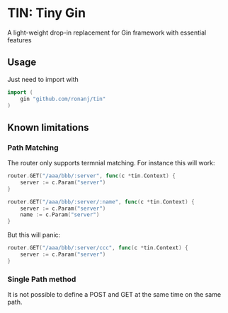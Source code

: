 
# TIN: Tiny Gin

A light-weight drop-in replacement for Gin framework with essential features

## Usage

Just need to import with 

``` go
import (
	gin "github.com/ronanj/tin"
)
```

## Known limitations

### Path Matching

The router only supports termnial matching. For instance this will work:

```go
router.GET("/aaa/bbb/:server", func(c *tin.Context) {
	server := c.Param("server")
}

router.GET("/aaa/bbb/:server/:name", func(c *tin.Context) {
	server := c.Param("server")
	name := c.Param("server")
}
```

But this will panic:

```go
router.GET("/aaa/bbb/:server/ccc", func(c *tin.Context) {
	server := c.Param("server")
}
```

### Single Path method

It is not possible to define a POST and GET at the same time on the same path.
